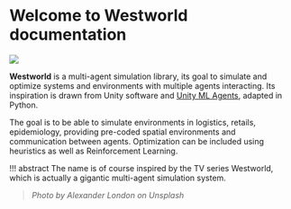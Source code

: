 # Welcome to Westworld documentation
![](./img/cover_hq_westworld1.jpg)

**Westworld** is a multi-agent simulation library, its goal to simulate and optimize systems and environments with multiple agents interacting. Its inspiration is drawn from Unity software and [Unity ML Agents](https://github.com/Unity-Technologies/ml-agents), adapted in Python. 

The goal is to be able to simulate environments in logistics, retails, epidemiology, providing pre-coded spatial environments and communication between agents. Optimization can be included using heuristics as well as Reinforcement Learning.


!!! abstract
    The name is of course inspired by the TV series Westworld, which is actually a gigantic multi-agent simulation system.




> *Photo by Alexander London on Unsplash*